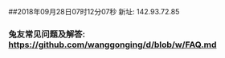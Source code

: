 ##2018年09月28日07时12分07秒 新址: 142.93.72.85
### 兔友常见问题及解答: https://github.com/wanggonging/d/blob/w/FAQ.md
